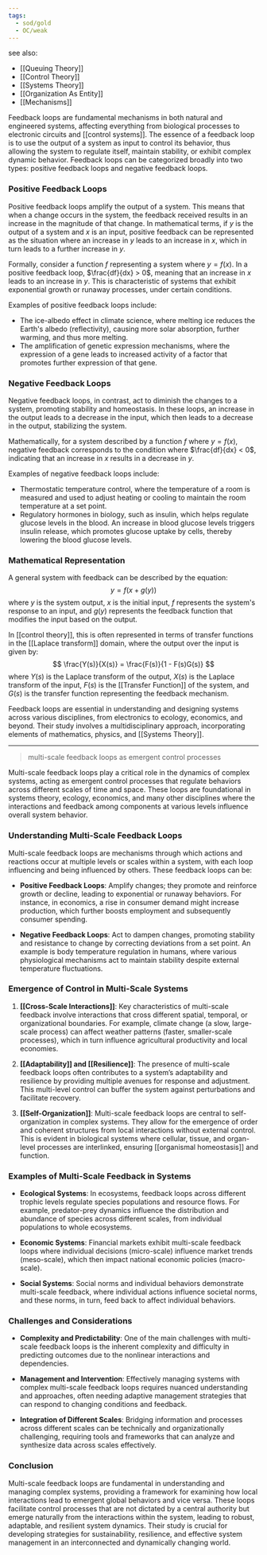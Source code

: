 ```yaml
---
tags:
  - sod/gold
  - OC/weak
---
```


see also:
- [[Queuing Theory]]
- [[Control Theory]]
- [[Systems Theory]]
- [[Organization As Entity]]
- [[Mechanisms]]

Feedback loops are fundamental mechanisms in both natural and engineered systems, affecting everything from biological processes to electronic circuits and [[control systems]]. The essence of a feedback loop is to use the output of a system as input to control its behavior, thus allowing the system to regulate itself, maintain stability, or exhibit complex dynamic behavior. Feedback loops can be categorized broadly into two types: positive feedback loops and negative feedback loops.

### Positive Feedback Loops

Positive feedback loops amplify the output of a system. This means that when a change occurs in the system, the feedback received results in an increase in the magnitude of that change. In mathematical terms, if $y$ is the output of a system and $x$ is an input, positive feedback can be represented as the situation where an increase in $y$ leads to an increase in $x$, which in turn leads to a further increase in $y$.

Formally, consider a function $f$ representing a system where $y = f(x)$. In a positive feedback loop, $\frac{df}{dx} > 0$, meaning that an increase in $x$ leads to an increase in $y$. This is characteristic of systems that exhibit exponential growth or runaway processes, under certain conditions.

Examples of positive feedback loops include:
- The ice-albedo effect in climate science, where melting ice reduces the Earth's albedo (reflectivity), causing more solar absorption, further warming, and thus more melting.
- The amplification of genetic expression mechanisms, where the expression of a gene leads to increased activity of a factor that promotes further expression of that gene.

### Negative Feedback Loops

Negative feedback loops, in contrast, act to diminish the changes to a system, promoting stability and homeostasis. In these loops, an increase in the output leads to a decrease in the input, which then leads to a decrease in the output, stabilizing the system.

Mathematically, for a system described by a function $f$ where $y = f(x)$, negative feedback corresponds to the condition where $\frac{df}{dx} < 0$, indicating that an increase in $x$ results in a decrease in $y$.

Examples of negative feedback loops include:
- Thermostatic temperature control, where the temperature of a room is measured and used to adjust heating or cooling to maintain the room temperature at a set point.
- Regulatory hormones in biology, such as insulin, which helps regulate glucose levels in the blood. An increase in blood glucose levels triggers insulin release, which promotes glucose uptake by cells, thereby lowering the blood glucose levels.

### Mathematical Representation

A general system with feedback can be described by the equation:
$$
y = f(x + g(y))
$$
where $y$ is the system output, $x$ is the initial input, $f$ represents the system's response to an input, and $g(y)$ represents the feedback function that modifies the input based on the output.

In [[control theory]], this is often represented in terms of transfer functions in the [[Laplace transform]] domain, where the output over the input is given by:
$$
\frac{Y(s)}{X(s)} = \frac{F(s)}{1 - F(s)G(s)}
$$
where $Y(s)$ is the Laplace transform of the output, $X(s)$ is the Laplace transform of the input, $F(s)$ is the [[Transfer Function]] of the system, and $G(s)$ is the transfer function representing the feedback mechanism.

Feedback loops are essential in understanding and designing systems across various disciplines, from electronics to ecology, economics, and beyond. Their study involves a multidisciplinary approach, incorporating elements of mathematics, physics, and [[Systems Theory]].

---

>multi-scale feedback loops as emergent control processes

Multi-scale feedback loops play a critical role in the dynamics of complex systems, acting as emergent control processes that regulate behaviors across different scales of time and space. These loops are foundational in systems theory, ecology, economics, and many other disciplines where the interactions and feedback among components at various levels influence overall system behavior.

### Understanding Multi-Scale Feedback Loops

Multi-scale feedback loops are mechanisms through which actions and reactions occur at multiple levels or scales within a system, with each loop influencing and being influenced by others. These feedback loops can be:

- **Positive Feedback Loops**: Amplify changes; they promote and reinforce growth or decline, leading to exponential or runaway behaviors. For instance, in economics, a rise in consumer demand might increase production, which further boosts employment and subsequently consumer spending.
  
- **Negative Feedback Loops**: Act to dampen changes, promoting stability and resistance to change by correcting deviations from a set point. An example is body temperature regulation in humans, where various physiological mechanisms act to maintain stability despite external temperature fluctuations.

### Emergence of Control in Multi-Scale Systems

1. **[[Cross-Scale Interactions]]**: Key characteristics of multi-scale feedback involve interactions that cross different spatial, temporal, or organizational boundaries. For example, climate change (a slow, large-scale process) can affect weather patterns (faster, smaller-scale processes), which in turn influence agricultural productivity and local economies.

2. **[[Adaptability]] and [[Resilience]]**: The presence of multi-scale feedback loops often contributes to a system’s adaptability and resilience by providing multiple avenues for response and adjustment. This multi-level control can buffer the system against perturbations and facilitate recovery.

3. **[[Self-Organization]]**: Multi-scale feedback loops are central to self-organization in complex systems. They allow for the emergence of order and coherent structures from local interactions without external control. This is evident in biological systems where cellular, tissue, and organ-level processes are interlinked, ensuring [[organismal homeostasis]] and function.

### Examples of Multi-Scale Feedback in Systems

- **Ecological Systems**: In ecosystems, feedback loops across different trophic levels regulate species populations and resource flows. For example, predator-prey dynamics influence the distribution and abundance of species across different scales, from individual populations to whole ecosystems.

- **Economic Systems**: Financial markets exhibit multi-scale feedback loops where individual decisions (micro-scale) influence market trends (meso-scale), which then impact national economic policies (macro-scale).

- **Social Systems**: Social norms and individual behaviors demonstrate multi-scale feedback, where individual actions influence societal norms, and these norms, in turn, feed back to affect individual behaviors.

### Challenges and Considerations

- **Complexity and Predictability**: One of the main challenges with multi-scale feedback loops is the inherent complexity and difficulty in predicting outcomes due to the nonlinear interactions and dependencies.
  
- **Management and Intervention**: Effectively managing systems with complex multi-scale feedback loops requires nuanced understanding and approaches, often needing adaptive management strategies that can respond to changing conditions and feedback.

- **Integration of Different Scales**: Bridging information and processes across different scales can be technically and organizationally challenging, requiring tools and frameworks that can analyze and synthesize data across scales effectively.

### Conclusion

Multi-scale feedback loops are fundamental in understanding and managing complex systems, providing a framework for examining how local interactions lead to emergent global behaviors and vice versa. These loops facilitate control processes that are not dictated by a central authority but emerge naturally from the interactions within the system, leading to robust, adaptable, and resilient system dynamics. Their study is crucial for developing strategies for sustainability, resilience, and effective system management in an interconnected and dynamically changing world.